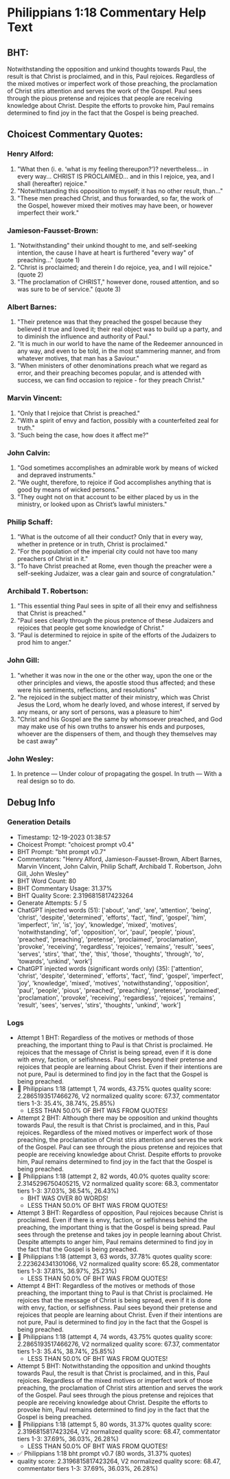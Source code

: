 # Philippians 1:18 Commentary Help Text

## BHT:
Notwithstanding the opposition and unkind thoughts towards Paul, the result is that Christ is proclaimed, and in this, Paul rejoices. Regardless of the mixed motives or imperfect work of those preaching, the proclamation of Christ stirs attention and serves the work of the Gospel. Paul sees through the pious pretense and rejoices that people are receiving knowledge about Christ. Despite the efforts to provoke him, Paul remains determined to find joy in the fact that the Gospel is being preached.

## Choicest Commentary Quotes:
### Henry Alford:
1. "What then (i. e. ‘what is my feeling thereupon?’)? nevertheless... in every way... CHRIST IS PROCLAIMED... and in this I rejoice, yea, and I shall (hereafter) rejoice." 
2. "Notwithstanding this opposition to myself; it has no other result, than..."
3. "These men preached Christ, and thus forwarded, so far, the work of the Gospel, however mixed their motives may have been, or however imperfect their work."

### Jamieson-Fausset-Brown:
1. "Notwithstanding" their unkind thought to me, and self-seeking intention, the cause I have at heart is furthered "every way" of preaching..." (quote 1)
2. "Christ is proclaimed; and therein I do rejoice, yea, and I will rejoice." (quote 2)
3. "The proclamation of CHRIST," however done, roused attention, and so was sure to be of service." (quote 3)

### Albert Barnes:
1. "Their pretence was that they preached the gospel because they believed it true and loved it; their real object was to build up a party, and to diminish the influence and authority of Paul."
2. "It is much in our world to have the name of the Redeemer announced in any way, and even to be told, in the most stammering manner, and from whatever motives, that man has a Saviour."
3. "When ministers of other denominations preach what we regard as error, and their preaching becomes popular, and is attended with success, we can find occasion to rejoice - for they preach Christ."

### Marvin Vincent:
1. "Only that I rejoice that Christ is preached."
2. "With a spirit of envy and faction, possibly with a counterfeited zeal for truth."
3. "Such being the case, how does it affect me?"

### John Calvin:
1. "God sometimes accomplishes an admirable work by means of wicked and depraved instruments."
2. "We ought, therefore, to rejoice if God accomplishes anything that is good by means of wicked persons."
3. "They ought not on that account to be either placed by us in the ministry, or looked upon as Christ’s lawful ministers."

### Philip Schaff:
1. "What is the outcome of all their conduct? Only that in every way, whether in pretence or in truth, Christ is proclaimed."
2. "For the population of the imperial city could not have too many preachers of Christ in it."
3. "To have Christ preached at Rome, even though the preacher were a self-seeking Judaizer, was a clear gain and source of congratulation."

### Archibald T. Robertson:
1. "This essential thing Paul sees in spite of all their envy and selfishness that Christ is preached."
2. "Paul sees clearly through the pious pretence of these Judaizers and rejoices that people get some knowledge of Christ."
3. "Paul is determined to rejoice in spite of the efforts of the Judaizers to prod him to anger."

### John Gill:
1. "whether it was now in the one or the other way, upon the one or the other principles and views, the apostle stood thus affected; and these were his sentiments, reflections, and resolutions"
2. "he rejoiced in the subject matter of their ministry, which was Christ Jesus the Lord, whom he dearly loved, and whose interest, if served by any means, or any sort of persons, was a pleasure to him"
3. "Christ and his Gospel are the same by whomsoever preached, and God may make use of his own truths to answer his ends and purposes, whoever are the dispensers of them, and though they themselves may be cast away"

### John Wesley:
1. In pretence — Under colour of propagating the gospel.
In truth — With a real design so to do.



## Debug Info
### Generation Details
- Timestamp: 12-19-2023 01:38:57
- Choicest Prompt: "choicest prompt v0.4"
- BHT Prompt: "bht prompt v0.7"
- Commentators: "Henry Alford, Jamieson-Fausset-Brown, Albert Barnes, Marvin Vincent, John Calvin, Philip Schaff, Archibald T. Robertson, John Gill, John Wesley"
- BHT Word Count: 80
- BHT Commentary Usage: 31.37%
- BHT Quality Score: 2.3196815817423264
- Generate Attempts: 5 / 5
- ChatGPT injected words (51):
	['about', 'and', 'are', 'attention', 'being', 'christ', 'despite', 'determined', 'efforts', 'fact', 'find', 'gospel', 'him', 'imperfect', 'in', 'is', 'joy', 'knowledge', 'mixed', 'motives', 'notwithstanding', 'of', 'opposition', 'or', 'paul', 'people', 'pious', 'preached', 'preaching', 'pretense', 'proclaimed', 'proclamation', 'provoke', 'receiving', 'regardless', 'rejoices', 'remains', 'result', 'sees', 'serves', 'stirs', 'that', 'the', 'this', 'those', 'thoughts', 'through', 'to', 'towards', 'unkind', 'work']
- ChatGPT injected words (significant words only) (35):
	['attention', 'christ', 'despite', 'determined', 'efforts', 'fact', 'find', 'gospel', 'imperfect', 'joy', 'knowledge', 'mixed', 'motives', 'notwithstanding', 'opposition', 'paul', 'people', 'pious', 'preached', 'preaching', 'pretense', 'proclaimed', 'proclamation', 'provoke', 'receiving', 'regardless', 'rejoices', 'remains', 'result', 'sees', 'serves', 'stirs', 'thoughts', 'unkind', 'work']

### Logs
- Attempt 1 BHT: Regardless of the motives or methods of those preaching, the important thing to Paul is that Christ is proclaimed. He rejoices that the message of Christ is being spread, even if it is done with envy, faction, or selfishness. Paul sees beyond their pretense and rejoices that people are learning about Christ. Even if their intentions are not pure, Paul is determined to find joy in the fact that the Gospel is being preached.
- 🔄 Philippians 1:18 (attempt 1, 74 words, 43.75% quotes quality score: 2.2865193517466276, V2 normalized quality score: 67.37, commentator tiers 1-3: 35.4%, 38.74%, 25.85%) 
	- LESS THAN 50.0% OF BHT WAS FROM QUOTES!
- Attempt 2 BHT: Although there may be opposition and unkind thoughts towards Paul, the result is that Christ is proclaimed, and in this, Paul rejoices. Regardless of the mixed motives or imperfect work of those preaching, the proclamation of Christ stirs attention and serves the work of the Gospel. Paul can see through the pious pretense and rejoices that people are receiving knowledge about Christ. Despite efforts to provoke him, Paul remains determined to find joy in the fact that the Gospel is being preached.
- 🔄 Philippians 1:18 (attempt 2, 82 words, 40.0% quotes quality score: 2.3145296750405215, V2 normalized quality score: 68.3, commentator tiers 1-3: 37.03%, 36.54%, 26.43%) 
	- BHT WAS OVER 80 WORDS! 
	- LESS THAN 50.0% OF BHT WAS FROM QUOTES!
- Attempt 3 BHT: Regardless of opposition, Paul rejoices because Christ is proclaimed. Even if there is envy, faction, or selfishness behind the preaching, the important thing is that the Gospel is being spread. Paul sees through the pretense and takes joy in people learning about Christ. Despite attempts to anger him, Paul remains determined to find joy in the fact that the Gospel is being preached.
- 🔄 Philippians 1:18 (attempt 3, 63 words, 37.78% quotes quality score: 2.223624341301066, V2 normalized quality score: 65.28, commentator tiers 1-3: 37.81%, 36.97%, 25.23%) 
	- LESS THAN 50.0% OF BHT WAS FROM QUOTES!
- Attempt 4 BHT: Regardless of the motives or methods of those preaching, the important thing to Paul is that Christ is proclaimed. He rejoices that the message of Christ is being spread, even if it is done with envy, faction, or selfishness. Paul sees beyond their pretense and rejoices that people are learning about Christ. Even if their intentions are not pure, Paul is determined to find joy in the fact that the Gospel is being preached.
- 🔄 Philippians 1:18 (attempt 4, 74 words, 43.75% quotes quality score: 2.2865193517466276, V2 normalized quality score: 67.37, commentator tiers 1-3: 35.4%, 38.74%, 25.85%) 
	- LESS THAN 50.0% OF BHT WAS FROM QUOTES!
- Attempt 5 BHT: Notwithstanding the opposition and unkind thoughts towards Paul, the result is that Christ is proclaimed, and in this, Paul rejoices. Regardless of the mixed motives or imperfect work of those preaching, the proclamation of Christ stirs attention and serves the work of the Gospel. Paul sees through the pious pretense and rejoices that people are receiving knowledge about Christ. Despite the efforts to provoke him, Paul remains determined to find joy in the fact that the Gospel is being preached.
- 🔄 Philippians 1:18 (attempt 5, 80 words, 31.37% quotes quality score: 2.3196815817423264, V2 normalized quality score: 68.47, commentator tiers 1-3: 37.69%, 36.03%, 26.28%) 
	- LESS THAN 50.0% OF BHT WAS FROM QUOTES!
- ✅ Philippians 1:18 bht prompt v0.7 (80 words, 31.37% quotes)
- quality score: 2.3196815817423264, V2 normalized quality score: 68.47, commentator tiers 1-3: 37.69%, 36.03%, 26.28%)
